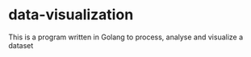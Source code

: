 # data-visualization
This is a program written in Golang to process, analyse and visualize a dataset
